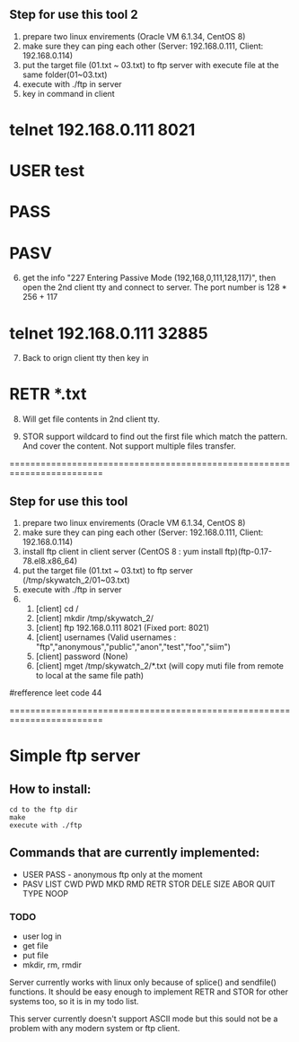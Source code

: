 ## Step for use this tool 2

1. prepare two linux envirements (Oracle VM 6.1.34, CentOS 8)
2. make sure they can ping each other (Server: 192.168.0.111, Client: 192.168.0.114)
3. put the target file (01.txt ~ 03.txt) to ftp server with execute file at the same folder(01~03.txt)
4. execute with ./ftp in server
5. key in command in client 
# telnet 192.168.0.111 8021
# USER test
# PASS
# PASV
6. get the info "227 Entering Passive Mode (192,168,0,111,128,117)", then open the 2nd client tty and connect to server.
   The port number is 128 * 256 + 117
# telnet 192.168.0.111 32885
7. Back to orign client tty then key in
# RETR *.txt
8. Will get file contents in 2nd client tty.

9. STOR support wildcard to find out the first file which match the pattern.
   And cover the content. Not support multiple files transfer. 

========================================================================
## Step for use this tool

1. prepare two linux envirements (Oracle VM 6.1.34, CentOS 8)
2. make sure they can ping each other (Server: 192.168.0.111, Client: 192.168.0.114)
3. install ftp client in client server (CentOS 8 : yum install ftp)(ftp-0.17-78.el8.x86_64)
4. put the target file (01.txt ~ 03.txt) to ftp server (/tmp/skywatch_2/01~03.txt)
5. execute with ./ftp in server
6.	1. [client] cd /
	2. [client] mkdir /tmp/skywatch_2/
	3. [client] ftp 192.168.0.111 8021 (Fixed port: 8021)
	4. [client] usernames (Valid usernames : "ftp","anonymous","public","anon","test","foo","siim")
	5. [client] password (None)
	6. [client] mget /tmp/skywatch_2/*.txt (will copy muti file from remote to local at the same file path)

#refference leet code 44

========================================================================
# Simple ftp server


## How to install:

```
cd to the ftp dir
make
execute with ./ftp
```

## Commands that are currently implemented:

* USER PASS - anonymous ftp only at the moment
* PASV LIST CWD PWD MKD RMD RETR STOR DELE SIZE ABOR QUIT TYPE NOOP

### TODO
* user log in
* get file
* put file
* mkdir, rm, rmdir

Server currently works with linux only because of splice() and sendfile() functions.
It should be easy enough to implement RETR and STOR for other systems too, so it is 
in my todo list.

This server currently doesn't support ASCII mode but this sould not be a
problem with any modern system or ftp client.
